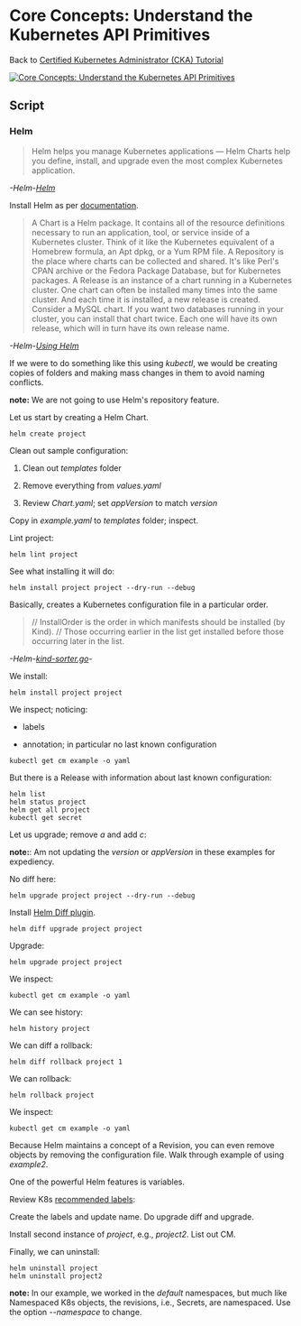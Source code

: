 # Core Concepts: Understand the Kubernetes API Primitives

Back to [Certified Kubernetes Administrator (CKA) Tutorial](https://github.com/larkintuckerllc/k8s-cka-tutorial)

[![Core Concepts: Understand the Kubernetes API Primitives](http://img.youtube.com/vi/XXXXX/0.jpg)](XXXXX)

## Script

### Helm

> Helm helps you manage Kubernetes applications — Helm Charts help you define, install, and upgrade even the most complex Kubernetes application.

*-Helm-[Helm](https://helm.sh/)*

Install Helm as per [documentation](https://helm.sh/docs/intro/install/).

> A Chart is a Helm package. It contains all of the resource definitions necessary to run an application, tool, or service inside of a Kubernetes cluster. Think of it like the Kubernetes equivalent of a Homebrew formula, an Apt dpkg, or a Yum RPM file.
> A Repository is the place where charts can be collected and shared. It's like Perl's CPAN archive or the Fedora Package Database, but for Kubernetes packages.
> A Release is an instance of a chart running in a Kubernetes cluster. One chart can often be installed many times into the same cluster. And each time it is installed, a new release is created. Consider a MySQL chart. If you want two databases running in your cluster, you can install that chart twice. Each one will have its own release, which will in turn have its own release name.

*-Helm-[Using Helm](https://helm.sh/docs/intro/using_helm/)*

If we were to do something like this using *kubectl*, we would be creating copies of folders and making mass changes in them to avoid naming conflicts.

**note:** We are not going to use Helm's repository feature.

Let us start by creating a Helm Chart.

```plaintext
helm create project
```

Clean out sample configuration:

1. Clean out *templates* folder

2. Remove everything from *values.yaml*

3. Review *Chart.yaml*; set *appVersion* to match *version*

Copy in *example.yaml* to *templates* folder; inspect.

Lint project:

```plaintext
helm lint project
```

See what installing it will do:

```plaintext
helm install project project --dry-run --debug
```

Basically, creates a Kubernetes configuration file in a particular order.

> // InstallOrder is the order in which manifests should be installed (by Kind).
> // Those occurring earlier in the list get installed before those occurring later in the list.

*-Helm-[kind-sorter.go](https://github.com/helm/helm/blob/release-3.0/pkg/releaseutil/kind_sorter.go)-*

We install:

```plaintext
helm install project project
```

We inspect; noticing:

* labels

* annotation; in particular no last known configuration

```plaintext
kubectl get cm example -o yaml
```

But there is a Release with information about last known configuration:

```plaintext
helm list
helm status project
helm get all project
kubectl get secret
```

Let us upgrade; remove *a* and add *c*:

**note:**: Am not updating the *version* or *appVersion* in these examples for expediency.

No diff here:

```plaintext
helm upgrade project project --dry-run --debug
````

Install [Helm Diff plugin](https://github.com/databus23/helm-diff).

```plaintext
helm diff upgrade project project
```

Upgrade:

```plaintext
helm upgrade project project
```

We inspect:

```plaintext
kubectl get cm example -o yaml
```

We can see history:

```plaintext
helm history project
```

We can diff a rollback:

```plaintext
helm diff rollback project 1
```

We can rollback:

```plaintext
helm rollback project
```

We inspect:

```plaintext
kubectl get cm example -o yaml
```

Because Helm maintains a concept of a Revision, you can even remove objects by removing the configuration file. Walk through example of using *example2*.

One of the powerful Helm features is variables. 

Review K8s [recommended labels](https://kubernetes.io/docs/concepts/overview/working-with-objects/common-labels/):

Create the labels and update name. Do upgrade diff and upgrade.

Install second instance of *project*, e.g., *project2*. List out CM.

Finally, we can uninstall:

```plaintext
helm uninstall project
helm uninstall project2
```

**note:** In our example, we worked in the *default* namespaces, but much like Namespaced K8s objects, the revisions, i.e., Secrets, are namespaced.  Use the option *--namespace* to change.
